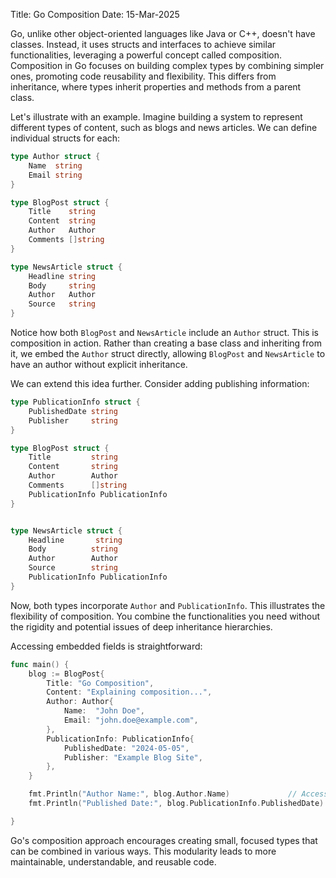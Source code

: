 Title: Go Composition
Date: 15-Mar-2025

Go, unlike other object-oriented languages like Java or C++, doesn't have classes. Instead, it uses structs and interfaces to achieve similar functionalities, leveraging a powerful concept called composition. Composition in Go focuses on building complex types by combining simpler ones, promoting code reusability and flexibility. This differs from inheritance, where types inherit properties and methods from a parent class.

Let's illustrate with an example. Imagine building a system to represent different types of content, such as blogs and news articles.  We can define individual structs for each:

```go
type Author struct {
    Name  string
    Email string
}

type BlogPost struct {
    Title    string
    Content  string
    Author   Author
    Comments []string
}

type NewsArticle struct {
    Headline string
    Body     string
    Author   Author
    Source   string
}
```

Notice how both `BlogPost` and `NewsArticle` include an `Author` struct. This is composition in action. Rather than creating a base class and inheriting from it, we embed the `Author` struct directly, allowing `BlogPost` and `NewsArticle` to have an author without explicit inheritance.

We can extend this idea further. Consider adding publishing information:

```go
type PublicationInfo struct {
    PublishedDate string
    Publisher     string
}

type BlogPost struct {
    Title         string
    Content       string
    Author        Author
    Comments      []string
    PublicationInfo PublicationInfo
}


type NewsArticle struct {
    Headline       string
    Body          string
    Author        Author
    Source        string
    PublicationInfo PublicationInfo
}
```

Now, both types incorporate `Author` and `PublicationInfo`. This illustrates the flexibility of composition. You combine the functionalities you need without the rigidity and potential issues of deep inheritance hierarchies.

Accessing embedded fields is straightforward:

```go
func main() {
    blog := BlogPost{
        Title: "Go Composition",
        Content: "Explaining composition...",
        Author: Author{
            Name:  "John Doe",
            Email: "john.doe@example.com",
        },
        PublicationInfo: PublicationInfo{
            PublishedDate: "2024-05-05",
            Publisher: "Example Blog Site",
        },
    }

    fmt.Println("Author Name:", blog.Author.Name)             // Accessing embedded Author
    fmt.Println("Published Date:", blog.PublicationInfo.PublishedDate) // Accessing embedded PublicationInfo

}
```

Go's composition approach encourages creating small, focused types that can be combined in various ways. This modularity leads to more maintainable, understandable, and reusable code.
